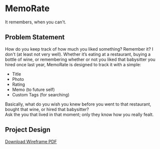 # MemoRate 
It remembers, when you can't.

## Problem Statement
How do you keep track of how much you liked something? Remember it? I don't (at least not very well). Whether it’s eating at a restaurant, buying a bottle of wine, or remembering whether or not you liked that babysitter you hired once last year, MemoRate is designed to track it with a simple:
- Title
- Photo
- Rating
- Memo (to future self)
- Custom Tags (for searching)

Basically, what do you wish you knew before you went to that restaurant, bought that wine, or hired that babysitter?  
Ask the you that lived in that moment; only they know how you really fealt.

## Project Design
[Download Wireframe PDF](MemoRate_Wireframe.pdf)

